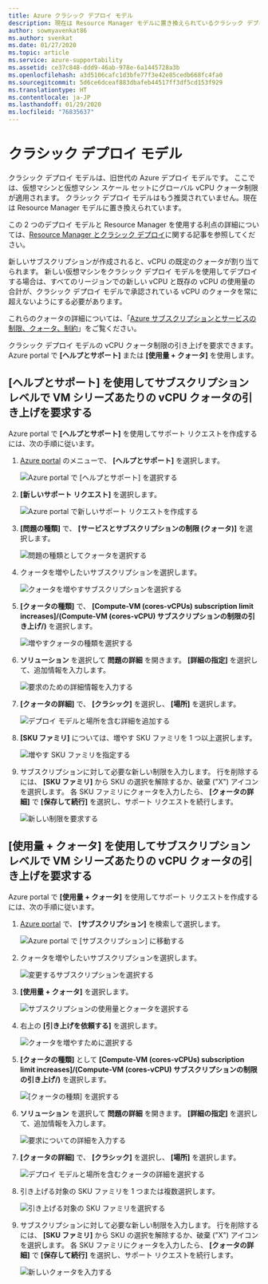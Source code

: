 ```yaml
---
title: Azure クラシック デプロイ モデル
description: 現在は Resource Manager モデルに置き換えられているクラシック デプロイ モデルでは、VM と仮想マシン スケール セットに対してグローバルな vCPU クォータ制限が適用されます。
author: sowmyavenkat86
ms.author: svenkat
ms.date: 01/27/2020
ms.topic: article
ms.service: azure-supportability
ms.assetid: ce37c848-ddd9-46ab-978e-6a1445728a3b
ms.openlocfilehash: a3d5106cafc1d3bfe77f3e42e85cedb668fc4fa0
ms.sourcegitcommit: 5d6ce6dceaf883dbafeb44517ff3df5cd153f929
ms.translationtype: HT
ms.contentlocale: ja-JP
ms.lasthandoff: 01/29/2020
ms.locfileid: "76835637"
---
```

# <a name="classic-deployment-model"></a>クラシック デプロイ モデル

クラシック デプロイ モデルは、旧世代の Azure デプロイ モデルです。 ここでは、仮想マシンと仮想マシン スケール セットにグローバル vCPU クォータ制限が適用されます。 クラシック デプロイ モデルはもう推奨されていません。現在は Resource Manager モデルに置き換えられています。

この 2 つのデプロイ モデルと Resource Manager を使用する利点の詳細については、[Resource Manager とクラシック デプロイ](../../azure-resource-manager/management/deployment-models.md)に関する記事を参照してください。

新しいサブスクリプションが作成されると、vCPU の既定のクォータが割り当てられます。 新しい仮想マシンをクラシック デプロイ モデルを使用してデプロイする場合は、すべてのリージョンでの新しい vCPU と既存の vCPU の使用量の合計が、クラシック デプロイ モデルで承認されている vCPU のクォータを常に超えないようにする必要があります。

これらのクォータの詳細については、「[Azure サブスクリプションとサービスの制限、クォータ、制約](../../azure-resource-manager/management/azure-subscription-service-limits.md)」をご覧ください。

クラシック デプロイ モデルの vCPU クォータ制限の引き上げを要求できます。 Azure portal で **[ヘルプとサポート]** または **[使用量 + クォータ]** を使用します。

## <a name="request-per-vm-series-vcpu-quota-increase-at-subscription-level-using-help--support"></a>[ヘルプとサポート] を使用してサブスクリプション レベルで VM シリーズあたりの vCPU クォータの引き上げを要求する

Azure portal で **[ヘルプとサポート]** を使用してサポート リクエストを作成するには、次の手順に従います。

1. [Azure portal](https://portal.azure.com) のメニューで、 **[ヘルプとサポート]** を選択します。

   ![Azure portal で [ヘルプとサポート] を選択する](./media/resource-manager-core-quotas-request/help-plus-support.png)

1. **[新しいサポート リクエスト]** を選択します。

   ![Azure portal で新しいサポート リクエストを作成する](./media/resource-manager-core-quotas-request/new-support-request.png)

1. **[問題の種類]** で、 **[サービスとサブスクリプションの制限 (クォータ)]** を選択します。

   ![問題の種類としてクォータを選択する](./media/resource-manager-core-quotas-request/select-quota-issue-type.png)

1. クォータを増やしたいサブスクリプションを選択します。

   ![クォータを増やすサブスクリプションを選択する](./media/resource-manager-core-quotas-request/select-subscription-support-request.png)

1. **[クォータの種類]** で、 **[Compute-VM (cores-vCPUs) subscription limit increases]/(Compute-VM (cores-vCPU) サブスクリプションの制限の引き上げ/)** を選択します。

   ![増やすクォータの種類を選択する](./media/resource-manager-core-quotas-request/select-quota-type.png)

1. **ソリューション** を選択して **問題の詳細** を開きます。 **[詳細の指定]** を選択して、追加情報を入力します。

   ![要求のための詳細情報を入力する](./media/resource-manager-core-quotas-request/provide-details-link.png)

1. **[クォータの詳細]** で、 **[クラシック]** を選択し、 **[場所]** を選択します。

   ![デプロイ モデルと場所を含む詳細を追加する](./media/resource-manager-core-quotas-request/quota-details-classic.png)

1. **[SKU ファミリ]** については、増やす SKU ファミリを 1 つ以上選択します。

   ![増やす SKU ファミリを指定する](./media/resource-manager-core-quotas-request/sku-family-classic.png)

1. サブスクリプションに対して必要な新しい制限を入力します。 行を削除するには、 **[SKU ファミリ]** から SKU の選択を解除するか、破棄 ("X") アイコンを選択します。 各 SKU ファミリにクォータを入力したら、 **[クォータの詳細]** で **[保存して続行]** を選択し、サポート リクエストを続行します。

   ![新しい制限を要求する](./media/resource-manager-core-quotas-request/new-limits-classic.png)

## <a name="request-per-vm-series-vcpu-quota-increase-at-subscription-level-using-usage--quotas"></a>[使用量 + クォータ] を使用してサブスクリプション レベルで VM シリーズあたりの vCPU クォータの引き上げを要求する

Azure portal で **[使用量 + クォータ]** を使用してサポート リクエストを作成するには、次の手順に従います。

1. [Azure portal](https://portal.azure.com) で、 **[サブスクリプション]** を検索して選択します。

   ![Azure portal で [サブスクリプション] に移動する](./media/resource-manager-core-quotas-request/search-for-subscriptions.png)

1. クォータを増やしたいサブスクリプションを選択します。

   ![変更するサブスクリプションを選択する](./media/resource-manager-core-quotas-request/select-subscription-change-quota.png)

1. **[使用量 + クォータ]** を選択します。

   ![サブスクリプションの使用量とクォータを選択する](./media/resource-manager-core-quotas-request/select-usage-plus-quotas.png)

1. 右上の **[引き上げを依頼する]** を選択します。

   ![クォータを増やすために選択する](./media/resource-manager-core-quotas-request/request-increase-from-subscription.png)

1. **[クォータの種類]** として **[Compute-VM (cores-vCPUs) subscription limit increases]/(Compute-VM (cores-vCPU) サブスクリプションの制限の引き上げ/)** を選択します。

   ![[クォータの種類] を選択する](./media/resource-manager-core-quotas-request/select-quota-type.png)

1. **ソリューション** を選択して **問題の詳細** を開きます。 **[詳細の指定]** を選択して、追加情報を入力します。

   ![要求についての詳細を入力する](./media/resource-manager-core-quotas-request/provide-details-link.png)

1. **[クォータの詳細]** で、 **[クラシック]** を選択し、 **[場所]** を選択します。

   ![デプロイ モデルと場所を含むクォータの詳細を選択する](./media/resource-manager-core-quotas-request/quota-details-classic.png)

1. 引き上げる対象の SKU ファミリを 1 つまたは複数選択します。

   ![引き上げる対象の SKU ファミリを選択する](./media/resource-manager-core-quotas-request/sku-family-classic.png)

1. サブスクリプションに対して必要な新しい制限を入力します。 行を削除するには、 **[SKU ファミリ]** から SKU の選択を解除するか、破棄 ("X") アイコンを選択します。 各 SKU ファミリにクォータを入力したら、 **[クォータの詳細]** で **[保存して続行]** を選択し、サポート リクエストを続行します。

   ![新しいクォータを入力する](./media/resource-manager-core-quotas-request/new-limits-classic.png)

